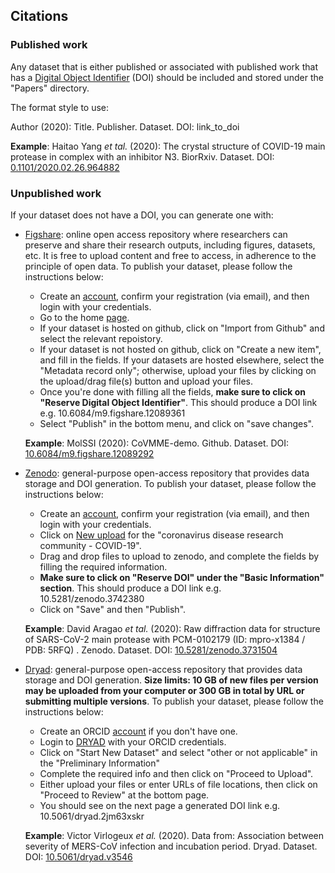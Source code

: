 ## Citations

### Published work
Any dataset that is either published or associated with published work that has a [Digital Object Identifier](https://www.doi.org) (DOI) should be included and stored under the "Papers" directory. 

The format style to use:

  Author (2020): Title. Publisher. Dataset. DOI: link_to_doi

  **Example**: Haitao Yang *et tal.* (2020): The crystal structure of COVID-19 main protease in complex with an inhibitor N3. BiorRxiv. Dataset. DOI: [0.1101/2020.02.26.964882](http://dx.doi.org/10.1101/2020.02.26.964882)

### Unpublished work
If your dataset does not have a DOI, you can generate one with:

- [Figshare](https://figshare.com):  online open access repository where researchers can preserve and share their research outputs, including figures, datasets, etc. It is free to upload content and free to access, in adherence to the principle of open data. To publish your dataset, please follow the instructions below:

   * Create an [account](https://figshare.com/account/register), confirm your registration (via email), and then login with your credentials.
   * Go to the home [page](https://figshare.com/account/home#/data).
   * If your dataset is hosted on github, click on "Import from Github" and select the relevant repoistory.
   * If your dataset is not hosted on github, click on "Create a new item", and fill in the fields. If your datasets are hosted elsewhere, select the "Metadata record only"; otherwise, upload your files by clicking on the upload/drag file(s) button and upload your files. 
   * Once you're done with filling all the fields, **make sure to click on "Reserve Digital Object Identifier"**. This should produce a DOI link e.g. 10.6084/m9.figshare.12089361
   * Select "Publish" in the bottom menu, and click on "save changes".

  **Example**: MolSSI (2020): CoVMME-demo. Github. Dataset. DOI: [10.6084/m9.figshare.12089292](https://doi.org/10.6084/m9.figshare.12089292)
  
- [Zenodo](https://zenodo.org): general-purpose open-access repository that provides data storage and DOI generation. To publish your dataset, please follow the instructions below:
    * Create an [account](https://zenodo.org/signup), confirm your registration (via email), and then login with your credentials.
    * Click on [New upload](https://zenodo.org/deposit/new?c=covid-19) for the "coronavirus disease research community - COVID-19".
    * Drag and drop files to upload to zenodo, and complete the fields by filling the required information.
    * **Make sure to click on "Reserve DOI" under the "Basic Information" section**. This should produce a DOI link e.g. 10.5281/zenodo.3742380
    * Click on "Save" and then "Publish".

  **Example**: David Aragao *et tal.* (2020): Raw diffraction data for structure of SARS-CoV-2 main protease with PCM-0102179 (ID: mpro-x1384 / PDB: 5RFQ)
. Zenodo. Dataset. DOI: [10.5281/zenodo.3731504](https://doi.org/10.5281/zenodo.3731504)

- [Dryad](https://datadryad.org): general-purpose open-access repository that provides data storage and DOI generation. **Size limits: 10 GB of new files per version may be uploaded from your computer or 300 GB in total by URL or submitting multiple versions**. To publish your dataset, please follow the instructions below:
    * Create an ORCID [account](https://orcid.org/register) if you don't have one.
    * Login to [DRYAD](https://datadryad.org/stash/sessions/choose_login) with your ORCID credentials.
    * Click on "Start New Dataset" and select "other or not applicable" in the "Preliminary Information"
    * Complete the required info and then click on "Proceed to Upload".
    * Either upload your files or enter URLs of file locations, then click on "Proceed to Review" at the bottom page.
    * You should see on the next page a generated DOI link e.g. 10.5061/dryad.2jm63xskr

  **Example**: Victor Virlogeux *et al.* (2020). Data from: Association between severity of MERS-CoV infection and incubation period. Dryad. Dataset. DOI: [10.5061/dryad.v3546](https://doi.org/10.5061/dryad.v3546)
